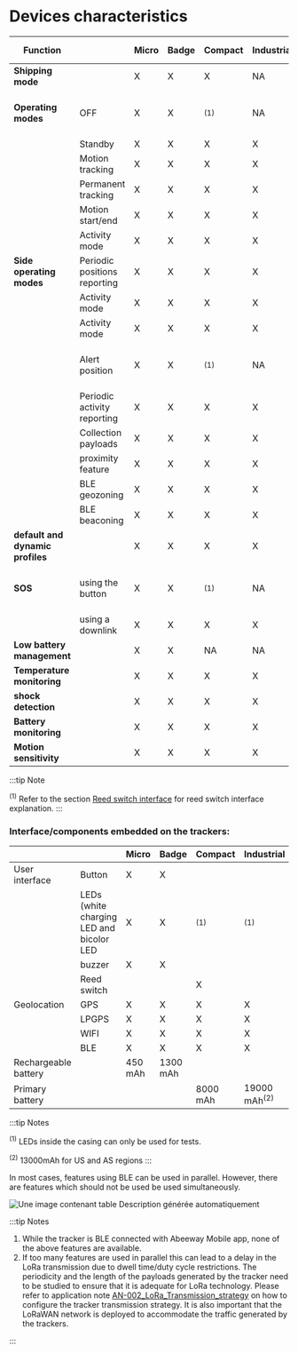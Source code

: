 # Devices characteristics

|  Function      |         |Micro    | Badge   | Compact |Industrial| Required interface  |
|----------------|---------|---------|---------|---------|----------|---------------------|
|**Shipping mode**|         |   X     |  X      |  X      |     NA   |Button or reed switch|
|**Operating modes**|OFF   |   X     | X       | <sup>(1)</sup>     |   NA     |Button or reed switch acting like a button |
|                |  Standby|   X     | X       | X       | X        |                      |
|          | Motion tracking|   X     | X       | X       | X        |                      |
|         | Permanent tracking| X    | X       | X       | X        |                      |
|         | Motion start/end | X    | X       | X        | X        |                      |
|         | Activity mode  | X    | X       | X          | X        |                      |
|**Side operating modes**|Periodic positions reporting  | X| X | X  | X |                  |
|         | Activity mode  | X    | X       | X          | X        |                      |
|         | Activity mode  | X    | X       | X          | X        |                      |
|         | Alert position  | X    | X       | <sup>(1)</sup>          | NA    |Button or reed switch acting like a button|
|         | Periodic activity reporting  | X    | X       | X       | X        |           |
|         | Collection payloads  | X    | X       | X          | X  |                      |
|         | proximity feature  | X    | X       | X          | X    |                      |
|         | BLE geozoning  | X    | X       | X          | X        |                      |
|         | BLE beaconing  | X    | X       | X          | X        |                      |
|**default and dynamic profiles**|  | X    | X       | X          | X        |             |
|**SOS**|using the button  | X    | X       | <sup>(1)</sup>       |     NA |Button or reed switch acting like a button |
|       |using a downlink  | X    | X       | X          | X        |                      |
|**Low battery management**|  | X    | X       | NA          | NA   |Rechargeable battery |
|**Temperature monitoring**|  | X    | X       | X          | X        |             |
|**shock detection**|  | X    | X       | X          | X        |             |
|**Battery monitoring**|  | X    | X       | X          | X        |             |
|**Motion sensitivity**|  | X    | X       | X          | X        |             |


:::tip Note

<sup>(1)</sup> Refer to the section [Reed switch interface](../functioning/user-interfaces/#reed-switch-interface) for reed switch interface explanation.
:::

### Interface/components embedded on the trackers:


|          |  |  **Micro** |  **Badge** | **Compact** | **Industrial**  |
|----------|----------|----------|----------|----------|---------|
| User interface      | Button   | X        | X        |         |         
|          | LEDs (white charging LED and bicolor LED  | X     | X        | <sup>(1)</sup>  |<sup>(1)</sup> |
|          | buzzer | X      | X        |          |             |
|          | Reed switch |        |        | X        |          |
| Geolocation          | GPS         | X      | X      | X        |  X |
|                        | LPGPS       | X      | X      | X        |  X |
|                        | WIFI        | X      | X      | X        |  X |
|                        | BLE         | X      | X      | X        |  X |
| Rechargeable battery |       | 450  mAh |       1300 mAh  |          |     |
| Primary battery      |               |        |  | 8000 mAh |    19000 mAh<sup>(2)</sup> |

:::tip Notes

<sup>(1)</sup> LEDs inside the casing can only be used for tests.

<sup>(2)</sup> 13000mAh for US and AS regions
:::

In most cases, features using BLE can be used in parallel. However, there are features which should not be used be used simultaneously.

![Une image contenant table Description générée
automatiquement](images/image010.png)

:::tip Notes

1.	While the tracker is BLE connected with Abeeway Mobile app, none of the above features are available.
2.	If too many features are used in parallel this can lead to a delay in the LoRa transmission due to dwell time/duty cycle restrictions. The periodicity and the length of the payloads generated by the tracker need to be studied to ensure that it is adequate for LoRa technology. Please refer to application note [AN-002_LoRa_Transmission_strategy](../../../D-Reference/DocLibrary_R/AbeewayTrackers_R.md#application-notes) on how to configure the tracker transmission strategy. It is also important that the LoRaWAN network is deployed to accommodate the traffic generated by the trackers.

:::
